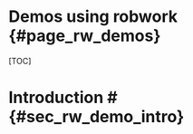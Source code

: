 Demos using robwork  	{#page_rw_demos}
===================

[TOC]

# Introduction # {#sec_rw_demo_intro}

